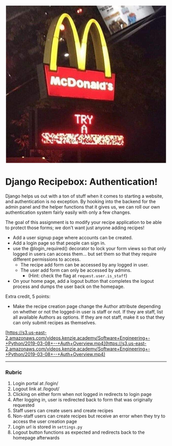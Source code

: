 <p align="center">
 <img src=try.png/>
</p>

# Django Recipebox: Authentication!

Django helps us out with a ton of stuff when it comes to starting a website, and authentication is no exception. By hooking into the backend for the admin panel and the helper functions that it gives us, we can roll our own authentication system fairly easily with only a few changes.

The goal of this assignment is to modify your recipe application to be able to protect those forms; we don't want just anyone adding recipes!

-   Add a user signup page where accounts can be created.
-   Add a login page so that people can sign in.
-   use the @login_required() decorator to lock your form views so that only logged in users can access them... but set them so that they require different permissions to access.
    -   The recipe add form can be accessed by any logged in user.
    -   The user add form can only be accessed by admins.
        -   (Hint: check the flag at `request.user.is_staff`)
-   On your home page, add a logout button that completes the logout process and dumps the user back on the homepage.

Extra credit, 5 points:

-   Make the recipe creation page change the Author attribute depending on whether or not the logged-in user is staff or not. If they are staff, list all available Authors as options. If they are not staff, make it so that they can only submit recipes as themselves.

[https://s3.us-east-2.amazonaws.com/videos.kenzie.academy/Software+Engineering+-+Python/2019-03-08+--+Auth+Overview.mp4](https://s3.us-east-2.amazonaws.com/videos.kenzie.academy/Software+Engineering+-+Python/2019-03-08+--+Auth+Overview.mp4)

---

### Rubric

1. Login portal at /login/
2. Logout link at /logout/
3. Clicking on either form when not logged in redirects to login page
4. After logging in, user is redirected back to form that was originally requested
5. Staff users can create users and create recipes
6. Non-staff users can create recipes but receive an error when they try to access the user creation page
7. Login url is stored in `settings.py`
8. Logout button functions as expected and redirects back to the homepage afterwards
